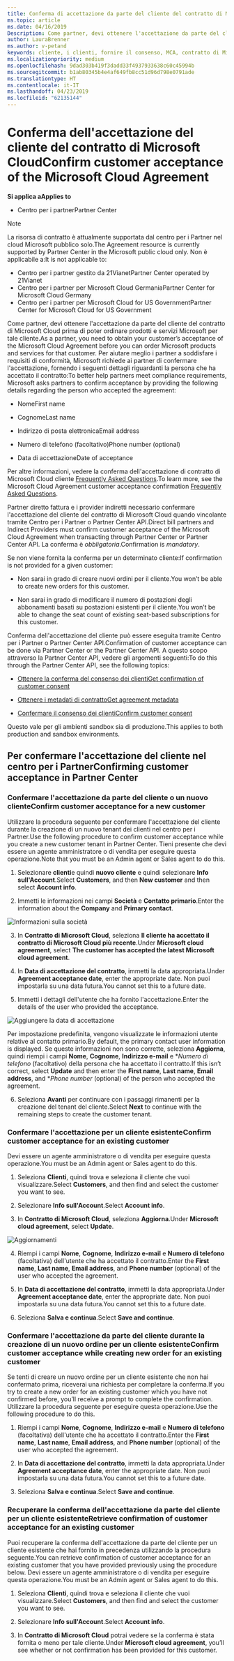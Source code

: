 ```yaml
---
title: Conferma di accettazione da parte del cliente del contratto di Microsoft Cloud | Centro per i partner
ms.topic: article
ms.date: 04/16/2019
Description: Come partner, devi ottenere l'accettazione da parte del cliente del contratto di Microsoft Cloud prima di poter ordinare prodotti e servizi Microsoft per tale cliente. Per aiutare i partner soddisfano i requisiti di conformità, Microsoft richieda i partner per confermare l'accettazione, fornendo alcune particolarità, la persona che ha accettato il contratto.
author: LauraBrenner
ms.author: v-petand
keywords: cliente, i clienti, fornire il consenso, MCA, contratto di Microsoft Cloud, i modelli di contratto dei clienti
ms.localizationpriority: medium
ms.openlocfilehash: 9dad303b419f3dadd33f4937933638c60c45994b
ms.sourcegitcommit: b1ab80345b4e4af649fb8cc51d96d798e0791ade
ms.translationtype: HT
ms.contentlocale: it-IT
ms.lasthandoff: 04/23/2019
ms.locfileid: "62135144"
---
```

# <a name="confirm-customer-acceptance-of-the-microsoft-cloud-agreement"></a><span data-ttu-id="be925-105">Conferma dell'accettazione del cliente del contratto di Microsoft Cloud</span><span class="sxs-lookup"><span data-stu-id="be925-105">Confirm customer acceptance of the Microsoft Cloud Agreement</span></span>

<span data-ttu-id="be925-106">**Si applica a**</span><span class="sxs-lookup"><span data-stu-id="be925-106">**Applies to**</span></span>
-  <span data-ttu-id="be925-107">Centro per i partner</span><span class="sxs-lookup"><span data-stu-id="be925-107">Partner Center</span></span>

> [!NOTE]
> <span data-ttu-id="be925-108">La risorsa di contratto è attualmente supportata dal centro per i Partner nel cloud Microsoft pubblico solo.</span><span class="sxs-lookup"><span data-stu-id="be925-108">The Agreement resource is currently supported by Partner Center in the Microsoft public cloud only.</span></span> <span data-ttu-id="be925-109">Non è applicabile a:</span><span class="sxs-lookup"><span data-stu-id="be925-109">It is not applicable to:</span></span>
> * <span data-ttu-id="be925-110">Centro per i partner gestito da 21Vianet</span><span class="sxs-lookup"><span data-stu-id="be925-110">Partner Center operated by 21Vianet</span></span>
> * <span data-ttu-id="be925-111">Centro per i partner per Microsoft Cloud Germania</span><span class="sxs-lookup"><span data-stu-id="be925-111">Partner Center for Microsoft Cloud Germany</span></span>
> * <span data-ttu-id="be925-112">Centro per i partner per Microsoft Cloud for US Government</span><span class="sxs-lookup"><span data-stu-id="be925-112">Partner Center for Microsoft Cloud for US Government</span></span>

<span data-ttu-id="be925-113">Come partner, devi ottenere l'accettazione da parte del cliente del contratto di Microsoft Cloud prima di poter ordinare prodotti e servizi Microsoft per tale cliente.</span><span class="sxs-lookup"><span data-stu-id="be925-113">As a partner, you need to obtain your customer’s acceptance of the Microsoft Cloud Agreement before you can order Microsoft products and services for that customer.</span></span> <span data-ttu-id="be925-114">Per aiutare meglio i partner a soddisfare i requisiti di conformità, Microsoft richiede ai partner di confermare l'accettazione, fornendo i seguenti dettagli riguardanti la persona che ha accettato il contratto:</span><span class="sxs-lookup"><span data-stu-id="be925-114">To better help partners meet compliance requirements, Microsoft asks partners to confirm acceptance by providing the following details regarding the person who accepted the agreement:</span></span> 

-   <span data-ttu-id="be925-115">Nome</span><span class="sxs-lookup"><span data-stu-id="be925-115">First name</span></span>

-   <span data-ttu-id="be925-116">Cognome</span><span class="sxs-lookup"><span data-stu-id="be925-116">Last name</span></span>

-   <span data-ttu-id="be925-117">Indirizzo di posta elettronica</span><span class="sxs-lookup"><span data-stu-id="be925-117">Email address</span></span>

-   <span data-ttu-id="be925-118">Numero di telefono (facoltativo)</span><span class="sxs-lookup"><span data-stu-id="be925-118">Phone number (optional)</span></span>

-   <span data-ttu-id="be925-119">Data di accettazione</span><span class="sxs-lookup"><span data-stu-id="be925-119">Date of acceptance</span></span>

<span data-ttu-id="be925-120">Per altre informazioni, vedere la conferma dell'accettazione di contratto di Microsoft Cloud cliente [Frequently Asked Questions](https://docs.microsoft.com/en-us/partner-center/confirm-consent-faq).</span><span class="sxs-lookup"><span data-stu-id="be925-120">To learn more, see the Microsoft Cloud Agreement customer acceptance confirmation [Frequently Asked Questions](https://docs.microsoft.com/en-us/partner-center/confirm-consent-faq).</span></span>

<span data-ttu-id="be925-121">Partner diretto fattura e i provider indiretti necessario confermare l'accettazione del cliente del contratto di Microsoft Cloud quando vincolante tramite Centro per i Partner o Partner Center API.</span><span class="sxs-lookup"><span data-stu-id="be925-121">Direct bill partners and Indirect Providers must confirm customer acceptance of the Microsoft Cloud Agreement when transacting through Partner Center or Partner Center API.</span></span> <span data-ttu-id="be925-122">La conferma è *obbligatoria*.</span><span class="sxs-lookup"><span data-stu-id="be925-122">Confirmation is *mandatory*.</span></span>

<span data-ttu-id="be925-123">Se non viene fornita la conferma per un determinato cliente:</span><span class="sxs-lookup"><span data-stu-id="be925-123">If confirmation is not provided for a given customer:</span></span>

-   <span data-ttu-id="be925-124">Non sarai in grado di creare nuovi ordini per il cliente.</span><span class="sxs-lookup"><span data-stu-id="be925-124">You won’t be able to create new orders for this customer.</span></span>

-   <span data-ttu-id="be925-125">Non sarai in grado di modificare il numero di postazioni degli abbonamenti basati su postazioni esistenti per il cliente.</span><span class="sxs-lookup"><span data-stu-id="be925-125">You won’t be able to change the seat count of existing seat-based subscriptions for this customer.</span></span>

<span data-ttu-id="be925-126">Conferma dell'accettazione del cliente può essere eseguita tramite Centro per i Partner o Partner Center API.</span><span class="sxs-lookup"><span data-stu-id="be925-126">Confirmation of customer acceptance can be done via Partner Center or the Partner Center API.</span></span> <span data-ttu-id="be925-127">A questo scopo attraverso la Partner Center API, vedere gli argomenti seguenti:</span><span class="sxs-lookup"><span data-stu-id="be925-127">To do this through the Partner Center API, see the following topics:</span></span> 

-   [<span data-ttu-id="be925-128">Ottenere la conferma del consenso dei clienti</span><span class="sxs-lookup"><span data-stu-id="be925-128">Get confirmation of customer consent</span></span>](https://docs.microsoft.com/en-us/partner-center/develop/get-confirmation-of-customer-consent)

-   [<span data-ttu-id="be925-129">Ottenere i metadati di contratto</span><span class="sxs-lookup"><span data-stu-id="be925-129">Get agreement metadata</span></span>](https://docs.microsoft.com/en-us/partner-center/develop/get-agreement-metadata)

-   [<span data-ttu-id="be925-130">Confermare il consenso dei clienti</span><span class="sxs-lookup"><span data-stu-id="be925-130">Confirm customer consent</span></span>](https://docs.microsoft.com/en-us/partner-center/develop/confirm-customer-consent)


<span data-ttu-id="be925-131">Questo vale per gli ambienti sandbox sia di produzione.</span><span class="sxs-lookup"><span data-stu-id="be925-131">This applies to both production and sandbox environments.</span></span>

## <a name="confirming-customer-acceptance-in-partner-center"></a><span data-ttu-id="be925-132">Per confermare l'accettazione del cliente nel centro per i Partner</span><span class="sxs-lookup"><span data-stu-id="be925-132">Confirming customer acceptance in Partner Center</span></span>

### <a name="confirm-customer-acceptance-for-a-new-customer"></a><span data-ttu-id="be925-133">Confermare l'accettazione da parte del cliente o un nuovo cliente</span><span class="sxs-lookup"><span data-stu-id="be925-133">Confirm customer acceptance for a new customer</span></span>

<span data-ttu-id="be925-134">Utilizzare la procedura seguente per confermare l'accettazione del cliente durante la creazione di un nuovo tenant dei clienti nel centro per i Partner.</span><span class="sxs-lookup"><span data-stu-id="be925-134">Use the following procedure to confirm customer acceptance while you create a new customer tenant in Partner Center.</span></span> <span data-ttu-id="be925-135">Tieni presente che devi essere un agente amministratore o di vendita per eseguire questa operazione.</span><span class="sxs-lookup"><span data-stu-id="be925-135">Note that you must be an Admin agent or Sales agent to do this.</span></span>
 
1.  <span data-ttu-id="be925-136">Selezionare **clienti**e quindi **nuovo cliente** e quindi selezionare **Info sull'Account**.</span><span class="sxs-lookup"><span data-stu-id="be925-136">Select **Customers**, and then **New customer** and then select **Account info**.</span></span>

2.  <span data-ttu-id="be925-137">Immetti le informazioni nei campi **Società** e **Contatto primario**.</span><span class="sxs-lookup"><span data-stu-id="be925-137">Enter the information about the **Company** and **Primary contact**.</span></span>

![Informazioni sulla società](images/mca/mca1.png)

3.  <span data-ttu-id="be925-139">In **Contratto di Microsoft Cloud**, seleziona **Il cliente ha accettato il contratto di Microsoft Cloud più recente**.</span><span class="sxs-lookup"><span data-stu-id="be925-139">Under **Microsoft cloud agreement**, select **The customer has accepted the latest Microsoft cloud agreement**.</span></span> 

4.  <span data-ttu-id="be925-140">In **Data di accettazione del contratto**, immetti la data appropriata.</span><span class="sxs-lookup"><span data-stu-id="be925-140">Under **Agreement acceptance date**, enter the appropriate date.</span></span> <span data-ttu-id="be925-141">Non puoi impostarla su una data futura.</span><span class="sxs-lookup"><span data-stu-id="be925-141">You cannot set this to a future date.</span></span>

5.  <span data-ttu-id="be925-142">Immetti i dettagli dell'utente che ha fornito l'accettazione.</span><span class="sxs-lookup"><span data-stu-id="be925-142">Enter the details of the user who provided the acceptance.</span></span> 

![Aggiungere la data di accettazione](images/mca/MCA3.png)

<span data-ttu-id="be925-144">Per impostazione predefinita, vengono visualizzate le informazioni utente relative al contatto primario.</span><span class="sxs-lookup"><span data-stu-id="be925-144">By default, the primary contact user information is displayed.</span></span> <span data-ttu-id="be925-145">Se queste informazioni non sono corrette, seleziona **Aggiorna**, quindi riempi i campi **Nome**, **Cognome**, **Indirizzo e-mail** e \**Numero di telefono* (facoltativo) della persona che ha accettato il contratto.</span><span class="sxs-lookup"><span data-stu-id="be925-145">If this isn’t correct, select **Update** and then enter the **First name**, **Last name**, **Email address**, and \**Phone number* (optional) of the person who accepted the agreement.</span></span>

6.  <span data-ttu-id="be925-146">Seleziona **Avanti** per continuare con i passaggi rimanenti per la creazione del tenant del cliente.</span><span class="sxs-lookup"><span data-stu-id="be925-146">Select **Next** to continue with the remaining steps to create the customer tenant.</span></span>

### <a name="confirm-customer-acceptance-for-an-existing-customer"></a><span data-ttu-id="be925-147">Confermare l'accettazione per un cliente esistente</span><span class="sxs-lookup"><span data-stu-id="be925-147">Confirm customer acceptance for an existing customer</span></span>

<span data-ttu-id="be925-148">Devi essere un agente amministratore o di vendita per eseguire questa operazione.</span><span class="sxs-lookup"><span data-stu-id="be925-148">You must be an Admin agent or Sales agent to do this.</span></span> 

1.  <span data-ttu-id="be925-149">Seleziona **Clienti**, quindi trova e seleziona il cliente che vuoi visualizzare.</span><span class="sxs-lookup"><span data-stu-id="be925-149">Select **Customers**, and then find and select the customer you want to see.</span></span> 

2.  <span data-ttu-id="be925-150">Selezionare **Info sull'Account**.</span><span class="sxs-lookup"><span data-stu-id="be925-150">Select **Account info**.</span></span>

3.  <span data-ttu-id="be925-151">In **Contratto di Microsoft Cloud**, seleziona **Aggiorna**.</span><span class="sxs-lookup"><span data-stu-id="be925-151">Under **Microsoft cloud agreement**, select **Update**.</span></span>

![Aggiornamenti](images/mca/mca4.png)

4.  <span data-ttu-id="be925-153">Riempi i campi **Nome**, **Cognome**, **Indirizzo e-mail** e **Numero di telefono** (facoltativa) dell'utente che ha accettato il contratto.</span><span class="sxs-lookup"><span data-stu-id="be925-153">Enter the **First name**, **Last name**, **Email address**, and **Phone number** (optional) of the user who accepted the agreement.</span></span>

5.  <span data-ttu-id="be925-154">In **Data di accettazione del contratto**, immetti la data appropriata.</span><span class="sxs-lookup"><span data-stu-id="be925-154">Under **Agreement acceptance date**, enter the appropriate date.</span></span> <span data-ttu-id="be925-155">Non puoi impostarla su una data futura.</span><span class="sxs-lookup"><span data-stu-id="be925-155">You cannot set this to a future date.</span></span>

6.  <span data-ttu-id="be925-156">Seleziona **Salva e continua**.</span><span class="sxs-lookup"><span data-stu-id="be925-156">Select **Save and continue**.</span></span>

### <a name="confirm-customer-acceptance-while-creating-new-order-for-an-existing-customer"></a><span data-ttu-id="be925-157">Confermare l'accettazione da parte del cliente durante la creazione di un nuovo ordine per un cliente esistente</span><span class="sxs-lookup"><span data-stu-id="be925-157">Confirm customer acceptance while creating new order for an existing customer</span></span>

<span data-ttu-id="be925-158">Se tenti di creare un nuovo ordine per un cliente esistente che non hai confermato prima, riceverai una richiesta per completare la conferma.</span><span class="sxs-lookup"><span data-stu-id="be925-158">If you try to create a new order for an existing customer which you have not confirmed before, you’ll receive a prompt to complete the confirmation.</span></span> <span data-ttu-id="be925-159">Utilizzare la procedura seguente per eseguire questa operazione.</span><span class="sxs-lookup"><span data-stu-id="be925-159">Use the following procedure to do this.</span></span> 

1.  <span data-ttu-id="be925-160">Riempi i campi **Nome**, **Cognome**, **Indirizzo e-mail** e **Numero di telefono** (facoltativa) dell'utente che ha accettato il contratto.</span><span class="sxs-lookup"><span data-stu-id="be925-160">Enter the **First name**, **Last name**, **Email address**, and **Phone number** (optional) of the user who accepted the agreement.</span></span>

2.  <span data-ttu-id="be925-161">In **Data di accettazione del contratto**, immetti la data appropriata.</span><span class="sxs-lookup"><span data-stu-id="be925-161">Under **Agreement acceptance date**, enter the appropriate date.</span></span> <span data-ttu-id="be925-162">Non puoi impostarla su una data futura.</span><span class="sxs-lookup"><span data-stu-id="be925-162">You cannot set this to a future date.</span></span>

3.  <span data-ttu-id="be925-163">Seleziona **Salva e continua**.</span><span class="sxs-lookup"><span data-stu-id="be925-163">Select **Save and continue**.</span></span>


### <a name="retrieve-confirmation-of-customer-acceptance-for-an-existing-customer"></a><span data-ttu-id="be925-164">Recuperare la conferma dell'accettazione da parte del cliente per un cliente esistente</span><span class="sxs-lookup"><span data-stu-id="be925-164">Retrieve confirmation of customer acceptance for an existing customer</span></span>

<span data-ttu-id="be925-165">Puoi recuperare la conferma dell'accettazione da parte del cliente per un cliente esistente che hai fornito in precedenza utilizzando la procedura seguente.</span><span class="sxs-lookup"><span data-stu-id="be925-165">You can retrieve confirmation of customer acceptance for an existing customer that you have provided previously using the procedure below.</span></span> <span data-ttu-id="be925-166">Devi essere un agente amministratore o di vendita per eseguire questa operazione.</span><span class="sxs-lookup"><span data-stu-id="be925-166">You must be an Admin agent or Sales agent to do this.</span></span> 

1.  <span data-ttu-id="be925-167">Seleziona **Clienti**, quindi trova e seleziona il cliente che vuoi visualizzare.</span><span class="sxs-lookup"><span data-stu-id="be925-167">Select **Customers**, and then find and select the customer you want to see.</span></span> 

2.  <span data-ttu-id="be925-168">Selezionare **Info sull'Account**.</span><span class="sxs-lookup"><span data-stu-id="be925-168">Select **Account info**.</span></span>

3.  <span data-ttu-id="be925-169">In **Contratto di Microsoft Cloud** potrai vedere se la conferma è stata fornita o meno per tale cliente.</span><span class="sxs-lookup"><span data-stu-id="be925-169">Under **Microsoft cloud agreement**, you’ll see whether or not confirmation has been provided for this customer.</span></span>

